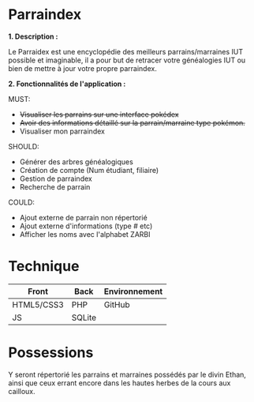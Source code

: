 # Parraindex

**1. Description :**

Le Parraidex est une encyclopédie des meilleurs parrains/marraines IUT possible et imaginable, il a pour but de retracer votre généalogies IUT ou bien de mettre à jour votre propre parraindex.

**2. Fonctionnalités de l'application :** 

MUST:
  - ~~Visualiser les parrains sur une interface pokédex~~
  - ~~Avoir des informations détaillé sur la parrain/marraine type pokémon.~~
  - Visualiser mon parraindex
 
SHOULD:
  - Générer des arbres généalogiques
  - Création de compte (Num étudiant, filiaire) 
  - Gestion de parraindex
  - Recherche de parrain
  
COULD:
  - Ajout externe de parrain non répertorié
  - Ajout externe d'informations (type # etc)
  - Afficher les noms avec l'alphabet ZARBI

# Technique

| Front | Back | Environnement |
| ------ | ------ | ------ |
| HTML5/CSS3| PHP | GitHub|
| JS | SQLite | |

# Possessions

Y seront répertorié les parrains et marraines possédés par le divin Ethan, ainsi que ceux errant encore dans les hautes herbes de la cours aux cailloux.



